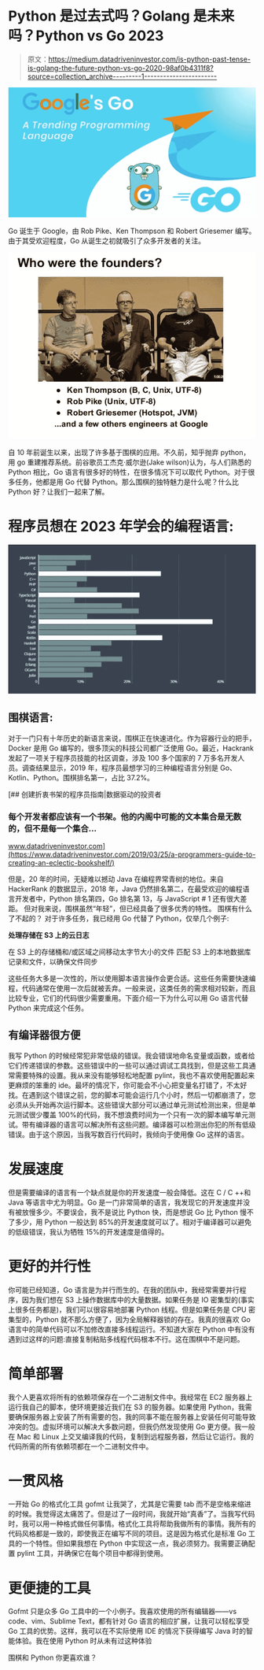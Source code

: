 # Python 是过去式吗？Golang 是未来吗？Python vs Go 2023

> 原文：<https://medium.datadriveninvestor.com/is-python-past-tense-is-golang-the-future-python-vs-go-2020-98af0b4311f8?source=collection_archive---------1----------------------->

![](img/3038940e59549b7f52ff5db1865545e8.png)

Go 诞生于 Google，由 Rob Pike、Ken Thompson 和 Robert Griesemer 编写。由于其受欢迎程度，Go 从诞生之初就吸引了众多开发者的关注。

![](img/4e89cb2fc65df9c46c5a28856a381f9d.png)

自 10 年前诞生以来，出现了许多基于围棋的应用。不久前，知乎抛弃 python，用 go 重建推荐系统。前谷歌员工杰克·威尔逊(Jake wilson)认为，与人们熟悉的 Python 相比，Go 语言有很多好的特性，在很多情况下可以取代 Python。对于很多任务，他都是用 Go 代替 Python。那么围棋的独特魅力是什么呢？什么比 Python 好？让我们一起来了解。

# 程序员想在 2023 年学会的编程语言:

![](img/9f24b0146f940c6d3608e47e3915f38a.png)

## **围棋语言:**

对于一门只有十年历史的新语言来说，围棋正在快速进化。作为容器行业的把手，Docker 是用 Go 编写的，很多顶尖的科技公司都广泛使用 Go。最近，Hackrank 发起了一项关于程序员技能的社区调查，涉及 100 多个国家的 7 万多名开发人员。调查结果显示，2019 年，程序员最想学习的三种编程语言分别是 Go、Kotlin、Python。围棋排名第一，占比 37.2%。

[](https://www.datadriveninvestor.com/2019/03/25/a-programmers-guide-to-creating-an-eclectic-bookshelf/) [## 创建折衷书架的程序员指南|数据驱动的投资者

### 每个开发者都应该有一个书架。他的内阁中可能的文本集合是无数的，但不是每一个集合…

www.datadriveninvestor.com](https://www.datadriveninvestor.com/2019/03/25/a-programmers-guide-to-creating-an-eclectic-bookshelf/) 

但是，20 年的时间，无疑难以撼动 Java 在编程界常青树的地位。来自 HackerRank 的数据显示，2018 年，Java 仍然排名第二，在最受欢迎的编程语言开发者中，Python 排名第四，Go 排名第 13，与 JavaScript # 1 还有很大差距。
但对我来说，围棋虽然“年轻”，但已经具备了很多优秀的特性。
围棋有什么了不起的？
对于许多任务，我已经用 Go 代替了 Python，仅举几个例子:

**处理存储在 S3 上的云日志**

在 S3 上的存储桶和/或区域之间移动太字节大小的文件
匹配 S3 上的本地数据库记录和文件，以确保文件同步

这些任务大多是一次性的，所以使用脚本语言操作会更合适。这些任务需要快速编程，代码通常在使用一次后就被丢弃。一般来说，这类任务的需求相对较新，而且比较专业，它们的代码很少需要重用。下面介绍一下为什么可以用 Go 语言代替 Python 来完成这个任务。

## 有编译器很方便

我写 Python 的时候经常犯非常低级的错误。我会错误地命名变量或函数，或者给它们传递错误的参数。这些错误中的一些可以通过调试工具找到，但是这些工具通常需要特殊的设置。我从来没有能够轻松地配置 pylint，我也不喜欢使用配置起来更麻烦的笨重的 ide。最坏的情况下，你可能会不小心把变量名打错了，不太好找。在遇到这个错误之前，您的脚本可能会运行几个小时，然后一切都崩溃了，您必须从头开始再次运行脚本。这些错误大部分可以通过单元测试检测出来，但是单元测试很少覆盖 100%的代码，我不想浪费时间为一个只有一次的脚本编写单元测试。带有编译器的语言可以解决所有这些问题。编译器可以检测出你犯的所有低级错误。由于这个原因，当我写数百行代码时，我倾向于使用像 Go 这样的语言。

# **发展速度**

但是需要编译的语言有一个缺点就是你的开发速度一般会降低。这在 C / C ++和 Java 等语言中尤为明显。Go 是一门非常简单的语言，我发现它的开发速度并没有被放慢多少。不要误会，我不是说比 Python 快，而是想说 Go 比 Python 慢不了多少，用 Python 一般达到 85%的开发速度就可以了。相对于编译器可以避免的低级错误，我认为牺牲 15%的开发速度是值得的。

# 更好的并行性

你可能已经知道，Go 语言是为并行而生的。在我的团队中，我经常需要并行程序，因为我们想在 S3 上操作数据库中的大量数据。如果任务是 IO 密集型的(事实上很多任务都是)，我们可以很容易地部署 Python 线程。但是如果任务是 CPU 密集型的，Python 就不那么方便了，因为全局解释器锁的存在。我真的很喜欢 Go 语言中的简单代码可以不加修改直接多线程运行。不知道大家在 Python 中有没有遇到过这样的问题:直接复制粘贴多线程代码根本不行。这在围棋中不是问题。

# **简单部署**

我个人更喜欢将所有的依赖项保存在一个二进制文件中。我经常在 EC2 服务器上运行我自己的脚本，使环境更接近我们在 S3 的服务器。如果使用 Python，我需要确保服务器上安装了所有需要的包，我的同事不能在服务器上安装任何可能导致冲突的包。虚拟环境可以解决大多数问题，但我仍然发现使用 Go 更方便。我一般在 Mac 和 Linux 上交叉编译我的代码，复制到远程服务器，然后让它运行。我的代码所需的所有依赖项都在一个二进制文件中。

# **一贯风格**

一开始 Go 的格式化工具 gofmt 让我哭了，尤其是它需要 tab 而不是空格来缩进的时候。我觉得这太痛苦了。但是过了一段时间，我就开始“真香”了。当我写代码时，我可以用一种格式做任何事情。格式化工具将帮助我做所有的事情。我所有的代码风格都是一致的，即使我正在编写不同的项目。这是因为格式化是标准 Go 工具的一个特性。但如果我想在 Python 中实现这一点，我必须努力。我需要正确配置 pylint 工具，并确保它在每个项目中都得到使用。

# **更便捷的工具**

Gofmt 只是众多 Go 工具中的一个小例子。我喜欢使用的所有编辑器——vs code、vim、Sublime Text，都有针对 Go 语言的相应扩展，让我可以轻松享受 Go 工具的优势。这样，我可以在不实际使用 IDE 的情况下获得编写 Java 时的智能体验。我在使用 Python 时从未有过这种体验

围棋和 Python 你更喜欢谁？